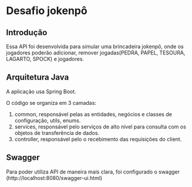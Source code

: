 # Desafio jokenpô

##  Introdução
Essa API foi desenvolvida para simular uma brincadeira jokenpô, onde os jogadores poderão adicionar, remover
jogadas(PEDRA, PAPEL, TESOURA, LAGARTO, SPOCK) e jogadores.

##  Arquitetura Java
A aplicação usa Spring Boot.

O código se organiza em 3 camadas:

1. common, responsável pelas as entidades, negócios e classes de configuração, utils, enums.
2. services, responsável pelo serviços de alto nível para consulta com os objetos de transferência de dados.
3. controller, responsável pelo o recebimento das requisições do client.

##  Swagger

Para poder utiliza API de maneira mais clara, foi configurado o swagger (http://localhost:8080/swagger-ui.html)

```